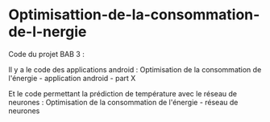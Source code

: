 # Optimisattion-de-la-consommation-de-l-nergie
Code du projet BAB 3 :

Il y a le code des applications android : Optimisation de la consommation de l'énergie - application android - part X

Et le code permettant la prédiction de température avec le réseau de neurones : Optimisation de la consommation de l'énergie - réseau de neurones

